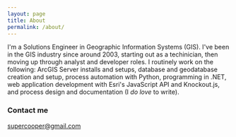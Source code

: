 ```yaml
---
layout: page
title: About
permalink: /about/
---
```


I'm a Solutions Engineer in Geographic Information Systems (GIS). I've been in the GIS 
industry since around 2003, starting out as a techinician, then moving up through analyst 
and developer roles. I routinely work on the following: ArcGIS Server 
installs and setups, database and geodatabase creation and setup, process automation 
with Python, programming in .NET, web application development with Esri's JavaScript 
API and Knockout.js, and process design and documentation (I _do love_ to write).

### Contact me

[supercooper@gmail.com](mailto:supercooper@gmail.com)